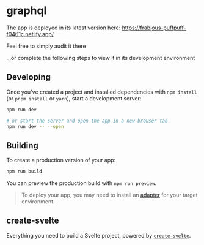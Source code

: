 # graphql  

The app is deployed in its latest version here: https://frabjous-puffpuff-f0461c.netlify.app/  
  
  Feel free to simply audit it there  

  ...or complete the following steps to view it in its development environment  
    

## Developing

Once you've created a project and installed dependencies with `npm install` (or `pnpm install` or `yarn`), start a development server:

```bash
npm run dev

# or start the server and open the app in a new browser tab
npm run dev -- --open
```

## Building

To create a production version of your app:

```bash
npm run build
```

You can preview the production build with `npm run preview`.

> To deploy your app, you may need to install an [adapter](https://kit.svelte.dev/docs/adapters) for your target environment.
  

  ## create-svelte

Everything you need to build a Svelte project, powered by [`create-svelte`](https://github.com/sveltejs/kit/tree/main/packages/create-svelte).
